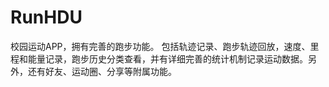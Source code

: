 # RunHDU
校园运动APP，拥有完善的跑步功能。
包括轨迹记录、跑步轨迹回放，速度、里程和能量记录，跑步历史分类查看，并有详细完善的统计机制记录运动数据。另外，还有好友、运动圈、分享等附属功能。
